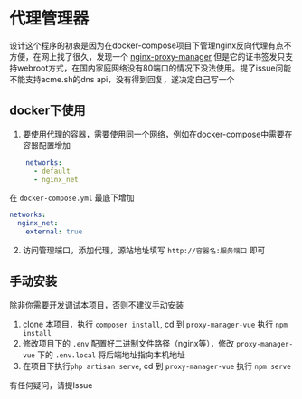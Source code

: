 # 代理管理器
设计这个程序的初衷是因为在docker-compose项目下管理nginx反向代理有点不方便，在网上找了很久，发现一个 [nginx-proxy-manager](https://github.com/jc21/nginx-proxy-manager)
但是它的证书签发只支持webroot方式，在国内家庭网络没有80端口的情况下没法使用。提了issue问能不能支持acme.sh的dns api，没有得到回复，遂决定自己写一个

## docker下使用
1. 要使用代理的容器，需要使用同一个网络，例如在docker-compose中需要在容器配置增加
```yaml
    networks:
      - default
      - nginx_net
```
在 `docker-compose.yml` 最底下增加
```yaml
networks:
  nginx_net:
    external: true
```
2. 访问管理端口，添加代理，源站地址填写 `http://容器名:服务端口` 即可 


## 手动安装
除非你需要开发调试本项目，否则不建议手动安装
1. clone 本项目，执行 `composer install`, cd 到 `proxy-manager-vue` 执行 `npm install`
2. 修改项目下的 `.env` 配置好二进制文件路径（nginx等），修改 `proxy-manager-vue` 下的 `.env.local` 将后端地址指向本机地址
2. 在项目下执行`php artisan serve`,  cd 到 `proxy-manager-vue` 执行 `npm serve`

有任何疑问，请提Issue
